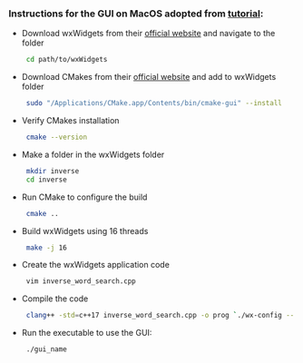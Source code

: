 ### Instructions for the GUI on MacOS adopted from [tutorial](https://www.youtube.com/watch?v=BBv3FkFcPwI):

- Download wxWidgets from their [official website](https://www.wxwidgets.org/downloads/) and navigate to the folder
  ```bash
   cd path/to/wxWidgets
  ```
- Download CMakes from their [official website](https://cmake.org/download/) and add to wxWidgets folder
  ```bash
   sudo "/Applications/CMake.app/Contents/bin/cmake-gui" --install
  ```
- Verify CMakes installation
  ```bash
   cmake --version
  ```
- Make a folder in the wxWidgets folder
  ```bash
   mkdir inverse
   cd inverse
  ```
- Run CMake to configure the build
  ```bash
   cmake ..
  ```
- Build wxWidgets using 16 threads
  ```bash
   make -j 16
  ```
- Create the wxWidgets application code
  ```bash
   vim inverse_word_search.cpp
  ```
- Compile the code
  ```bash
   clang++ -std=c++17 inverse_word_search.cpp -o prog `./wx-config --cxxflags --libs`
  ```
- Run the executable to use the GUI:
  ```bash
   ./gui_name
  ```
